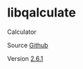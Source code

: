 # libqalculate

Calculator

Source [Github](https://github.com/Qalculate/libqalculate)

Version [2.6.1](https://github.com/Qalculate/libqalculate/releases/tag/v2.6.1)
